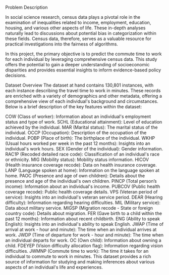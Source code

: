 Problem Description

In social science research, census data plays a pivotal role in the examination of inequalities related to income, employment, education, housing, and various other aspects of life. These in-depth analyses naturally lead to discussions about potential bias in categorization within these fields. Census data, therefore, serves as a valuable resource for practical investigations into the fairness of algorithms.

In this project, the primary objective is to predict the commute time to work for each individual by leveraging comprehensive census data. This study offers the potential to gain a deeper understanding of socioeconomic disparities and provides essential insights to inform evidence-based policy decisions.

Dataset Overview
The dataset at hand contains 130,801 instances, with each instance describing the travel time to work in minutes. These records are enriched with a variety of demographics and other metadata, offering a comprehensive view of each individual's background and circumstances. Below is a brief description of the key features within the dataset:

COW (Class of worker): Information about an individual's employment status and type of work.
SCHL (Educational attainment): Level of education achieved by the individual.
MAR (Marital status): The marital status of the individual.
OCCP (Occupation): Description of the occupation of the individual.
POBP (Place of birth): The birthplace of the individual.
WKHP (Usual hours worked per week in the past 12 months): Insights into an individual's work hours.
SEX (Gender of the individual): Gender information.
RAC1P (Recoded detailed race code): Classification of an individual's race or ethnicity.
MIG (Mobility status): Mobility status information.
HICOV (Health insurance coverage recode): Data on health insurance coverage.
LANP (Language spoken at home): Information on the language spoken at home.
PAOC (Presence and age of own children): Details about the presence and age of the individual's own children.
PINCP (Total person’s income): Information about an individual's income.
PUBCOV (Public health coverage recode): Public health coverage details.
VPS (Veteran period of service): Insights into an individual's veteran service period.
DEAR (Hearing difficulty): Information regarding hearing difficulties.
MIL (Military service): Data about military service.
MIGSP (Migration recode - State or foreign country code): Details about migration.
FER (Gave birth to a child within the past 12 months): Information about recent childbirth.
ENG (Ability to speak English): Insights into an individual's ability to speak English.
JWAP (Time of arrival at work - hour and minute): The time when an individual arrives at work.
JWDP (Time of departure for work - hour and minute): The time when an individual departs for work.
OC (Own child): Information about owning a child.
FDEYEP (Vision difficulty allocation flag): Information regarding vision difficulties.
JWMNP (Commute time to work): The time it takes for an individual to commute to work in minutes.
This dataset provides a rich source of information for studying and making inferences about various aspects of an individual's life and experiences.